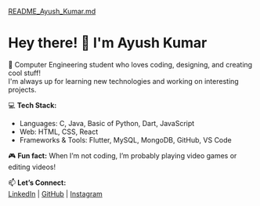 [README_Ayush_Kumar.md](https://github.com/user-attachments/files/19978033/README_Ayush_Kumar.md)
# Hey there! 👋 I'm Ayush Kumar  

🚀 Computer Engineering student who loves coding, designing, and creating cool stuff!  
I'm always up for learning new technologies and working on interesting projects.  

💻 **Tech Stack:**  
- Languages: C, Java, Basic of Python, Dart, JavaScript  
- Web: HTML, CSS, React  
- Frameworks & Tools: Flutter, MySQL, MongoDB, GitHub, VS Code  


🎮 **Fun fact:** When I’m not coding, I’m probably playing video games or editing videos!  

📫 **Let’s Connect:**  
[LinkedIn](http://www.linkedin.com/in/ayush-kumar-849a1324b) | [GitHub](https://github.com/9A-Ayush) | [Instagram](https://www.instagram.com/ayush_ix_xi)  
